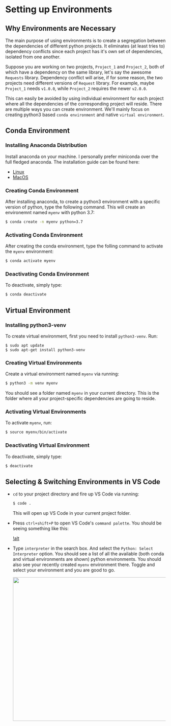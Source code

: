 # Setting up Environments

## Why Environments are Necessary

The main purpose of using environments is to create a segregation between the dependencies of different python projects. It eliminates (at least tries to) dependency conflicts since each project has it's own set of dependencies, isolated from one another.

Suppose you are working on two projects, `Project_1` and `Project_2`, both of which have a dependency on the same library, let's say the awesome `Requests` library. Dependency conflict will arise, if for some reason, the two projects need different versions of `Request` library. For example, maybe `Project_1` needs `v1.0.0`, while `Project_2` requires the newer `v2.0.0`.

This can easily be avoided by using individual environment for each project where all the dependencies of the corresponding project will reside. There are multiple ways you can create environment. We'll mainly focus on creating python3 based `conda environment` and native `virtual environment`.

## Conda Environment

### Installing Anaconda Distribution
Install anaconda on your machine. I personally prefer miniconda over the full fledged anaconda. The installation guide can be found here:
* [Linux](https://docs.anaconda.com/anaconda/install/linux/)
* [MacOS](https://docs.anaconda.com/anaconda/install/mac-os/)

### Creating Conda Environment
 After installing anaconda, to create a python3 environment with a specific version of python, type the following command. This will create an environemnt named `myenv` with python 3.7:

```bash
$ conda create -n myenv python=3.7
```

### Activating Conda Environment
 After creating the conda environment, type the folling command to activate the `myenv` environment:
```bash
$ conda activate myenv
```

### Deactivating Conda Environment
To deactivate, simply type:
```bash
$ conda deactivate
```


## Virtual Environment

### Installing python3-venv
To create virtual environment, first you need to install `python3-venv`. Run:

```
$ sudo apt update
$ sudo apt-get install python3-venv
```

### Creating Virtual Environments
Create a virtual environment named `myenv` via running:
```bash
$ python3 -m venv myenv
```
You should see a folder named `myenv` in your current directory. This is the folder where all your project-specific dependencies are going to reside.

### Activating Virtual Environments
To activate `myenv`, run:
```bash
$ source myenv/bin/activate
```

### Deactivating Virtual Environment
To deactivate, simply type:
```bash
$ deactivate
```

## Selecting & Switching Environments in VS Code

* `cd` to your project directory and fire up VS Code via running:
    ```bash
    $ code .
    ```
    This will open up VS Code in your current project folder.

* Press `ctrl+shift+P` to open VS Code's `command palette`. You should be seeing something like this:

    [!alt](https://i.imgur.com/qF0aJYC.png)


* Type `interpreter` in the search box. And select the `Python: Select Interpreter` option. You should see a list of all the available (both conda and virtual environments are shown) python environments. You should also see your recently created `myenv` environment there. Toggle and select your environment and you are good to go.

    <img src="https://imgur.com/qF0aJYC" width="650" height="450"/>
